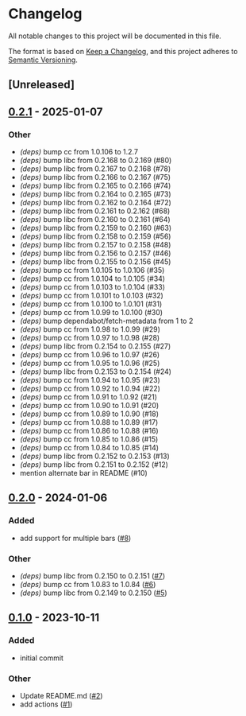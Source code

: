 # Changelog
All notable changes to this project will be documented in this file.

The format is based on [Keep a Changelog](https://keepachangelog.com/en/1.0.0/),
and this project adheres to [Semantic Versioning](https://semver.org/spec/v2.0.0.html).

## [Unreleased]

## [0.2.1](https://github.com/johnallen3d/sketchybar-rs/compare/v0.2.0...v0.2.1) - 2025-01-07

### Other

- *(deps)* bump cc from 1.0.106 to 1.2.7
- *(deps)* bump libc from 0.2.168 to 0.2.169 (#80)
- *(deps)* bump libc from 0.2.167 to 0.2.168 (#78)
- *(deps)* bump libc from 0.2.166 to 0.2.167 (#75)
- *(deps)* bump libc from 0.2.165 to 0.2.166 (#74)
- *(deps)* bump libc from 0.2.164 to 0.2.165 (#73)
- *(deps)* bump libc from 0.2.162 to 0.2.164 (#72)
- *(deps)* bump libc from 0.2.161 to 0.2.162 (#68)
- *(deps)* bump libc from 0.2.160 to 0.2.161 (#64)
- *(deps)* bump libc from 0.2.159 to 0.2.160 (#63)
- *(deps)* bump libc from 0.2.158 to 0.2.159 (#56)
- *(deps)* bump libc from 0.2.157 to 0.2.158 (#48)
- *(deps)* bump libc from 0.2.156 to 0.2.157 (#46)
- *(deps)* bump libc from 0.2.155 to 0.2.156 (#45)
- *(deps)* bump cc from 1.0.105 to 1.0.106 (#35)
- *(deps)* bump cc from 1.0.104 to 1.0.105 (#34)
- *(deps)* bump cc from 1.0.103 to 1.0.104 (#33)
- *(deps)* bump cc from 1.0.101 to 1.0.103 (#32)
- *(deps)* bump cc from 1.0.100 to 1.0.101 (#31)
- *(deps)* bump cc from 1.0.99 to 1.0.100 (#30)
- *(deps)* bump dependabot/fetch-metadata from 1 to 2
- *(deps)* bump cc from 1.0.98 to 1.0.99 (#29)
- *(deps)* bump cc from 1.0.97 to 1.0.98 (#28)
- *(deps)* bump libc from 0.2.154 to 0.2.155 (#27)
- *(deps)* bump cc from 1.0.96 to 1.0.97 (#26)
- *(deps)* bump cc from 1.0.95 to 1.0.96 (#25)
- *(deps)* bump libc from 0.2.153 to 0.2.154 (#24)
- *(deps)* bump cc from 1.0.94 to 1.0.95 (#23)
- *(deps)* bump cc from 1.0.92 to 1.0.94 (#22)
- *(deps)* bump cc from 1.0.91 to 1.0.92 (#21)
- *(deps)* bump cc from 1.0.90 to 1.0.91 (#20)
- *(deps)* bump cc from 1.0.89 to 1.0.90 (#18)
- *(deps)* bump cc from 1.0.88 to 1.0.89 (#17)
- *(deps)* bump cc from 1.0.86 to 1.0.88 (#16)
- *(deps)* bump cc from 1.0.85 to 1.0.86 (#15)
- *(deps)* bump cc from 1.0.84 to 1.0.85 (#14)
- *(deps)* bump libc from 0.2.152 to 0.2.153 (#13)
- *(deps)* bump libc from 0.2.151 to 0.2.152 (#12)
- mention alternate bar in README (#10)

## [0.2.0](https://github.com/johnallen3d/sketchybar-rs/compare/v0.1.0...v0.2.0) - 2024-01-06

### Added
- add support for multiple bars ([#8](https://github.com/johnallen3d/sketchybar-rs/pull/8))

### Other
- *(deps)* bump libc from 0.2.150 to 0.2.151 ([#7](https://github.com/johnallen3d/sketchybar-rs/pull/7))
- *(deps)* bump cc from 1.0.83 to 1.0.84 ([#6](https://github.com/johnallen3d/sketchybar-rs/pull/6))
- *(deps)* bump libc from 0.2.149 to 0.2.150 ([#5](https://github.com/johnallen3d/sketchybar-rs/pull/5))

## [0.1.0](https://github.com/johnallen3d/sketchybar-rs/releases/tag/v0.1.0) - 2023-10-11

### Added
- initial commit

### Other
- Update README.md ([#2](https://github.com/johnallen3d/sketchybar-rs/pull/2))
- add actions ([#1](https://github.com/johnallen3d/sketchybar-rs/pull/1))
